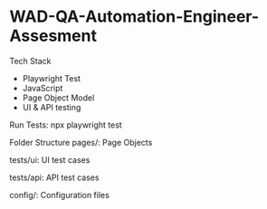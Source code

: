 # WAD-QA-Automation-Engineer-Assesment

Tech Stack
- Playwright Test
- JavaScript
- Page Object Model
- UI & API testing

Run Tests:
npx playwright test

Folder Structure
pages/: Page Objects

tests/ui: UI test cases

tests/api: API test cases

config/: Configuration files
